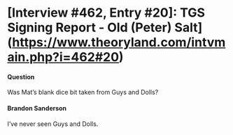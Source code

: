 # [Interview #462, Entry #20]: TGS Signing Report - Old (Peter) Salt](https://www.theoryland.com/intvmain.php?i=462#20)

#### Question

Was Mat’s blank dice bit taken from Guys and Dolls?

#### Brandon Sanderson

I’ve never seen Guys and Dolls.


